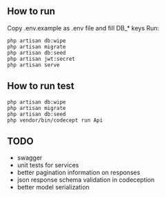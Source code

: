 ## How to run

Copy .env.example as .env file and fill DB_* keys
Run:

```
php artisan db:wipe
php artisan migrate
php artisan db:seed
php artisan jwt:secret
php artisan serve
```

## How to run test

```
php artisan db:wipe
php artisan migrate
php artisan db:seed
php vendor/bin/codecept run Api
```

## TODO

- swagger
- unit tests for services
- better pagination information on responses
- json response schema validation in codeception
- better model serialization

